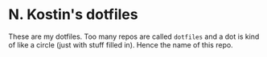 # N. Kostin's dotfiles

These are my dotfiles. Too many repos are called `dotfiles` and a dot is kind of like a circle (just with stuff filled in). Hence the name of this repo.
